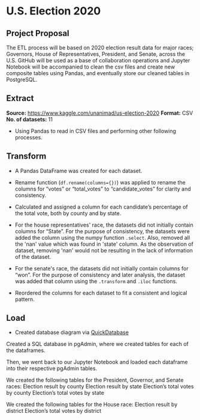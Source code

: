 # U.S. Election 2020 

## Project Proposal

The ETL process will be based on 2020 election result data for major races; Governors, House of Representatives, President, and Senate, across the U.S. GitHub will be used as a base of collaboration operations and Jupyter Notebook will be accompanied to clean the csv files and create new composite tables using Pandas, and eventually store our cleaned tables in PostgreSQL.

## Extract

**Source:** https://www.kaggle.com/unanimad/us-election-2020
**Format:** CSV
**No. of datasets:** 11 

- Using Pandas to read in CSV files and performing other following processes.

## Transform

- A Pandas DataFrame was created for each dataset.

- Rename function (`df.rename(columns={})`) was applied to rename the columns for “votes” or “total_votes” to “candidate_votes” for clarity and consistency.

- Calculated and assigned a column for each candidate’s percentage of the total vote, both by county and by state. 

- For the house representatives' race, the datasets did not initially contain columns for “State”. For the purpose of consistency, the datasets were added the column using the numpy function `.select`. Also, removed all the 'nan' value which was found in 'state' column. As the observation of dataset, removing 'nan' would not be resulting in the lack of information of the dataset.

- For the senate's race, the datasets did not initially contain columns for “won”. For the purpose of consistency and later analysis, the dataset was added that column using the `.transform` and `.iloc` functions. 

- Reordered the columns for each dataset to fit a consistent and logical pattern. 

## Load

- Created database diagram via [QuickDatabase](https://app.quickdatabasediagrams.com/#/d/Vj5DcU)



Created a SQL database in pgAdmin, where we created tables for each of the dataframes.

Then, we went back to our Jupyter Notebook and loaded each dataframe into their respective pgAdmin tables.

We created the following tables for the President, Governor, and Senate races: 
Election result by county
Election result by state 
Election’s total votes by county
Election’s total votes by state 

We created the following tables for the House race: 
Election result by district
Election’s total votes by district


